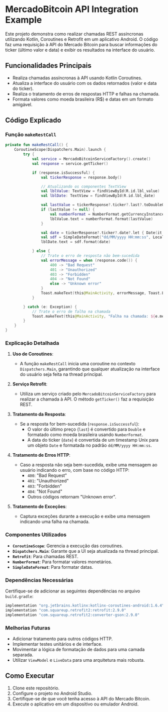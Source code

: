 # MercadoBitcoin API Integration Example

Este projeto demonstra como realizar chamadas REST assíncronas utilizando Kotlin, Coroutines e Retrofit em um aplicativo Android. O código faz uma requisição à API do Mercado Bitcoin para buscar informações do ticker (último valor e data) e exibir os resultados na interface do usuário.

## Funcionalidades Principais

- Realiza chamadas assíncronas à API usando Kotlin Coroutines.
- Atualiza a interface do usuário com os dados retornados (valor e data do ticker).
- Realiza o tratamento de erros de respostas HTTP e falhas na chamada.
- Formata valores como moeda brasileira (R$) e datas em um formato amigável.

## Código Explicado

### Função `makeRestCall`

```kotlin
private fun makeRestCall() {
    CoroutineScope(Dispatchers.Main).launch {
        try {
            val service = MercadoBitcoinServiceFactory().create()
            val response = service.getTicker()

            if (response.isSuccessful) {
                val tickerResponse = response.body()

                // Atualizando os componentes TextView
                val lblValue: TextView = findViewById(R.id.lbl_value)
                val lblDate: TextView = findViewById(R.id.lbl_date)

                val lastValue = tickerResponse?.ticker?.last?.toDoubleOrNull()
                if (lastValue != null) {
                    val numberFormat = NumberFormat.getCurrencyInstance(Locale("pt", "BR"))
                    lblValue.text = numberFormat.format(lastValue)
                }

                val date = tickerResponse?.ticker?.date?.let { Date(it * 1000L) }
                val sdf = SimpleDateFormat("dd/MM/yyyy HH:mm:ss", Locale.getDefault())
                lblDate.text = sdf.format(date)

            } else {
                // Trate o erro de resposta não bem-sucedida
                val errorMessage = when (response.code()) {
                    400 -> "Bad Request"
                    401 -> "Unauthorized"
                    403 -> "Forbidden"
                    404 -> "Not Found"
                    else -> "Unknown error"
                }
                Toast.makeText(this@MainActivity, errorMessage, Toast.LENGTH_LONG).show()
            }

        } catch (e: Exception) {
            // Trate o erro de falha na chamada
            Toast.makeText(this@MainActivity, "Falha na chamada: ${e.message}", Toast.LENGTH_LONG).show()
        }
    }
}
```

### Explicação Detalhada

1. **Uso de Coroutines**:
   - A função `makeRestCall` inicia uma coroutine no contexto `Dispatchers.Main`, garantindo que qualquer atualização na interface do usuário seja feita na thread principal.

2. **Serviço Retrofit**:
   - Utiliza um serviço criado pelo `MercadoBitcoinServiceFactory` para realizar a chamada à API. O método `getTicker()` faz a requisição REST.

3. **Tratamento da Resposta**:
   - Se a resposta for bem-sucedida (`response.isSuccessful`):
     - O valor do último preço (`last`) é convertido para `Double` e formatado como moeda brasileira usando `NumberFormat`.
     - A data do ticker (`date`) é convertida de um timestamp Unix para um objeto `Date` e formatada no padrão `dd/MM/yyyy HH:mm:ss`.

4. **Tratamento de Erros HTTP**:
   - Caso a resposta não seja bem-sucedida, exibe uma mensagem ao usuário indicando o erro, com base no código HTTP:
     - `400`: "Bad Request"
     - `401`: "Unauthorized"
     - `403`: "Forbidden"
     - `404`: "Not Found"
     - Outros códigos retornam "Unknown error".

5. **Tratamento de Exceções**:
   - Captura exceções durante a execução e exibe uma mensagem indicando uma falha na chamada.

### Componentes Utilizados

- **`CoroutineScope`**: Gerencia a execução das coroutines.
- **`Dispatchers.Main`**: Garante que a UI seja atualizada na thread principal.
- **`Retrofit`**: Para chamadas REST.
- **`NumberFormat`**: Para formatar valores monetários.
- **`SimpleDateFormat`**: Para formatar datas.

### Dependências Necessárias

Certifique-se de adicionar as seguintes dependências no arquivo `build.gradle`:

```gradle
implementation "org.jetbrains.kotlinx:kotlinx-coroutines-android:1.6.4"
implementation "com.squareup.retrofit2:retrofit:2.9.0"
implementation "com.squareup.retrofit2:converter-gson:2.9.0"
```

### Melhorias Futuras

- Adicionar tratamento para outros códigos HTTP.
- Implementar testes unitários e de interface.
- Movimentar a lógica de formatação de dados para uma camada separada.
- Utilizar `ViewModel` e `LiveData` para uma arquitetura mais robusta.

## Como Executar

1. Clone este repositório.
2. Configure o projeto no Android Studio.
3. Certifique-se de que você tenha acesso à API do Mercado Bitcoin.
4. Execute o aplicativo em um dispositivo ou emulador Android.
